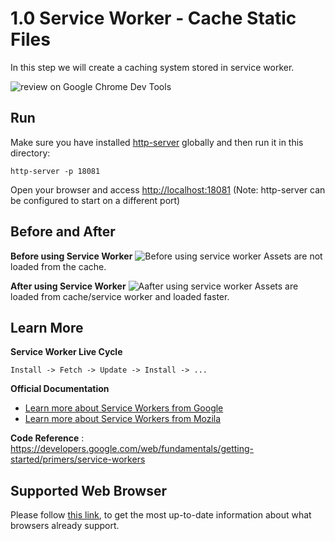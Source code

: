 # 1.0 Service Worker - Cache Static Files
In this step we will create a caching system stored in service worker.

![review on Google Chrome Dev Tools](https://res.cloudinary.com/dhjkktmal/image/upload/v1566195372/github/Screenshot_from_2019-08-19_13-15-06.png)

## Run 
Make sure you have installed [http-server](https://www.npmjs.com/package/http-server) globally and then run it in this directory: 
```
http-server -p 18081
```
Open your browser and access [http://localhost:18081](http://localhost:18081) (Note: http-server can be configured to start on a different port)

## Before and After
**Before using Service Worker**
![Before using service worker](https://pbs.twimg.com/media/DLN7odKVoAAPFCu.jpg:large)
Assets are not loaded from the cache.

**After using Service Worker**
![Aafter using service worker](https://pbs.twimg.com/media/DLN8A11U8AAVrTa.jpg:large)
Assets are loaded from cache/service worker and loaded faster.

## Learn More

**Service Worker Live Cycle**

`Install -> Fetch -> Update -> Install -> ...`

**Official Documentation**
- <a href="https://developer.chrome.com/apps/manifest" target="_blank">Learn more about Service Workers from Google</a>
- <a href="https://developer.mozilla.org/en-US/docs/Web/API/Service_Worker_API" target="_blank">Learn more about Service Workers from Mozila</a>

**Code Reference** : 
<a href="https://developers.google.com/web/fundamentals/getting-started/primers/service-workers" target="_blank">https://developers.google.com/web/fundamentals/getting-started/primers/service-workers</a>

## Supported Web Browser 
Please follow <a href="https://caniuse.com/#search=service%20workers" target="_blank">this link</a>, to get the most up-to-date information about what browsers already support.
